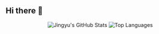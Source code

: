 ## Hi there 👋

<p align="center">
  <img src="https://github-readme-stats.vercel.app/api?username=jingyu-ruan&show_icons=true&bg_color=00000000" alt="Jingyu's GitHub Stats" />
  <img src="https://github-readme-stats.vercel.app/api/top-langs/?username=jingyu-ruan&layout=compact&bg_color=00000000" alt="Top Languages"&card_width=320 />
</p>
